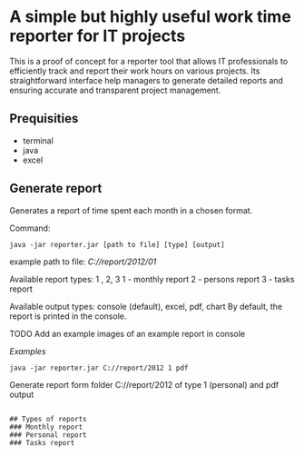 
# A simple but highly useful work time reporter for IT projects

This is a proof of concept for a reporter tool that allows IT professionals to efficiently track and report their work hours on various projects. Its straightforward interface help managers to generate detailed reports and ensuring accurate and transparent project management.

## Prequisities
- terminal
- java
- excel

## Generate report
Generates a report of time spent each month in a chosen format.

Command:
```
java -jar reporter.jar [path to file] [type] [output]
```
example path to file: _C://report/2012/01_

Available report types: 1 , 2, 3
1 - monthly report
2 - persons report
3 - tasks report

Available output types: console (default), excel, pdf, chart
By default, the report is printed in the console.

TODO Add an example images of an example report in console

*Examples*
```
java -jar reporter.jar C://report/2012 1 pdf
```
Generate report form folder C://report/2012 of type 1 (personal) and pdf output
```

## Types of reports
### Monthly report
### Personal report
### Tasks report

